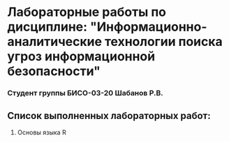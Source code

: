 # Лабораторные работы по дисциплине: "Информационно-аналитические технологии поиска угроз информационной безопасности"

### Студент группы БИСО-03-20 Шабанов Р.В.

## Список выполненных лабораторных работ:
  1. Основы языка R
